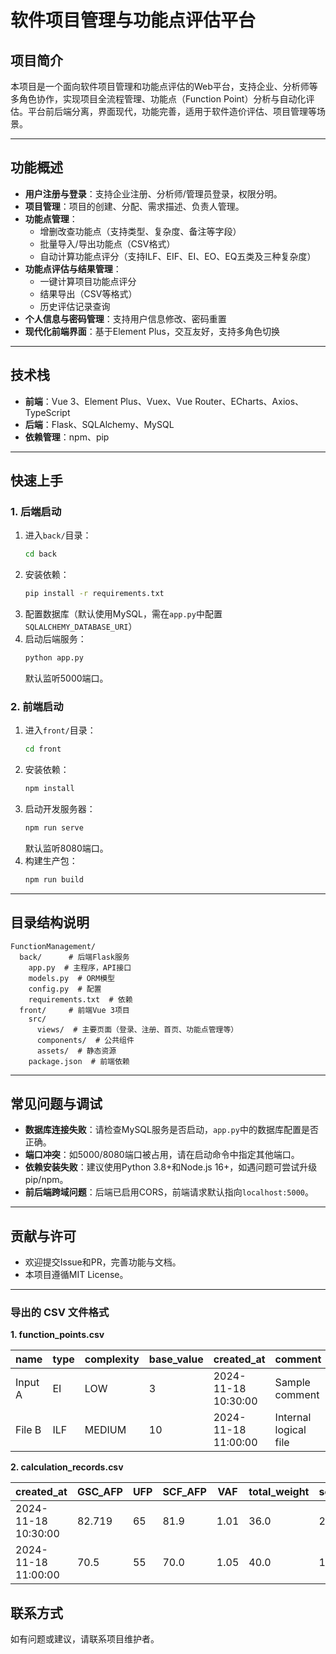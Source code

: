 # 软件项目管理与功能点评估平台

## 项目简介

本项目是一个面向软件项目管理和功能点评估的Web平台，支持企业、分析师等多角色协作，实现项目全流程管理、功能点（Function Point）分析与自动化评估。平台前后端分离，界面现代，功能完善，适用于软件造价评估、项目管理等场景。

---

## 功能概述

- **用户注册与登录**：支持企业注册、分析师/管理员登录，权限分明。
- **项目管理**：项目的创建、分配、需求描述、负责人管理。
- **功能点管理**：
  - 增删改查功能点（支持类型、复杂度、备注等字段）
  - 批量导入/导出功能点（CSV格式）
  - 自动计算功能点评分（支持ILF、EIF、EI、EO、EQ五类及三种复杂度）
- **功能点评估与结果管理**：
  - 一键计算项目功能点评分
  - 结果导出（CSV等格式）
  - 历史评估记录查询
- **个人信息与密码管理**：支持用户信息修改、密码重置
- **现代化前端界面**：基于Element Plus，交互友好，支持多角色切换

---

## 技术栈

- **前端**：Vue 3、Element Plus、Vuex、Vue Router、ECharts、Axios、TypeScript
- **后端**：Flask、SQLAlchemy、MySQL
- **依赖管理**：npm、pip

---

## 快速上手

### 1. 后端启动

1. 进入`back/`目录：
   ```bash
   cd back
   ```
2. 安装依赖：
   ```bash
   pip install -r requirements.txt
   ```
3. 配置数据库（默认使用MySQL，需在`app.py`中配置`SQLALCHEMY_DATABASE_URI`）
4. 启动后端服务：
   ```bash
   python app.py
   ```
   默认监听5000端口。

### 2. 前端启动

1. 进入`front/`目录：
   ```bash
   cd front
   ```
2. 安装依赖：
   ```bash
   npm install
   ```
3. 启动开发服务器：
   ```bash
   npm run serve
   ```
   默认监听8080端口。
4. 构建生产包：
   ```bash
   npm run build
   ```

---

## 目录结构说明

```
FunctionManagement/
  back/      # 后端Flask服务
    app.py  # 主程序，API接口
    models.py  # ORM模型
    config.py  # 配置
    requirements.txt  # 依赖
  front/     # 前端Vue 3项目
    src/
      views/  # 主要页面（登录、注册、首页、功能点管理等）
      components/  # 公共组件
      assets/  # 静态资源
    package.json  # 前端依赖
```

---

## 常见问题与调试

- **数据库连接失败**：请检查MySQL服务是否启动，`app.py`中的数据库配置是否正确。
- **端口冲突**：如5000/8080端口被占用，请在启动命令中指定其他端口。
- **依赖安装失败**：建议使用Python 3.8+和Node.js 16+，如遇问题可尝试升级pip/npm。
- **前后端跨域问题**：后端已启用CORS，前端请求默认指向`localhost:5000`。

---

## 贡献与许可

- 欢迎提交Issue和PR，完善功能与文档。
- 本项目遵循MIT License。

---

### **导出的 CSV 文件格式**

**1. function_points.csv**

| **name** | **type** | **complexity** | **base_value** | **created_at**      | **comment**           |
| -------- | -------- | -------------- | -------------- | ------------------- | --------------------- |
| Input A  | EI       | LOW            | 3              | 2024-11-18 10:30:00 | Sample comment        |
| File B   | ILF      | MEDIUM         | 10             | 2024-11-18 11:00:00 | Internal logical file |

**2. calculation_records.csv**

| **created_at**      | **GSC_AFP** | **UFP** | **SCF_AFP** | **VAF** | **total_weight** | **scf_stage** |
| ------------------- | ----------- | ------- | ----------- | ------- | ---------------- | ------------- |
| 2024-11-18 10:30:00 | 82.719      | 65      | 81.9        | 1.01    | 36.0             | 2             |
| 2024-11-18 11:00:00 | 70.5        | 55      | 70.0        | 1.05    | 40.0             | 1             |

## 联系方式

如有问题或建议，请联系项目维护者。
